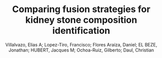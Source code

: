 ---
paperId: 26
author: Villalvazo, Elias A; Lopez-Tiro, Francisco; Flores Araiza, Daniel; EL BEZE, Jonathan; HUBERT, Jacques M;  Ochoa-Ruiz, Gilberto; Daul, Christian 
publicationauthor: Villalvazo, E. A. et al.
title: Comparing fusion strategies for kidney stone composition identification
pdf: 26_camera_ready.pdf
poster: 26_poster.png
pitch: https://drive.google.com/open?id=1f-9Dd3GgDcLai8d6KYKZ2ZlS1WwtobfS
type: Poster
topic: Medical
category: Extended Abstract
link: https://research.latinxinai.org/papers/cvpr/2022/pdf/26_camera_ready.pdf
conference: cvpr
year: 2022
tags: cvpr-2022-ea
location: Virtual
---